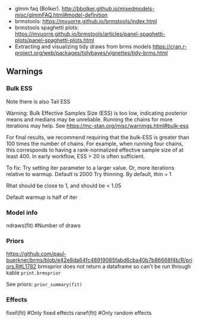 * glmm faq (Bolker). http://bbolker.github.io/mixedmodels-misc/glmmFAQ.html#model-definition
* brmstools: https://mvuorre.github.io/brmstools/index.html
* brmstools spaghetti plots: https://mvuorre.github.io/brmstools/articles/panel-spaghetti-plots/panel-spaghetti-plots.html
* Extracting and visualizing tidy draws from brms models https://cran.r-project.org/web/packages/tidybayes/vignettes/tidy-brms.html

## Warnings

### Bulk ESS

Note there is also Tail ESS

Warning: Bulk Effective Samples Size (ESS) is too low, indicating posterior means and medians may be unreliable.
Running the chains for more iterations may help. See https://mc-stan.org/misc/warnings.html#bulk-ess

For final results, we recommend requiring that the bulk-ESS is greater than 100 times the number of chains. For example, when running four chains, this corresponds to having a rank-normalized effective sample size of at least 400. In early workflow, ESS > 20 is often sufficient.

To fix:
Try setting iter parameter to a larger value. Or, more iterations relative to warmup. Default is 2000
Try thinning. By default, thin = 1

Rhat should be close to 1, and should be < 1.05

Default warmup is half of iter

### Model info

ndraws(fit) #Number of draws

### Priors

https://github.com/paul-buerkner/brms/blob/e42e8da64fc48919085fabd6cba40b7b86668f4b/R/priors.R#L1782
brmsprior does not return a dataframe so can't be run through kable
`print.brmsprior`

See priors: 
`prior_summary(fit)`

### Effects

fixef(fit) #Only fixed effects
ranef(fit) #Only random effects
